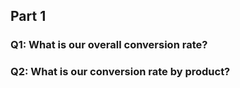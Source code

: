 ## Part 1
### Q1: What is our overall conversion rate?

### Q2: What is our conversion rate by product?

